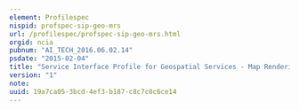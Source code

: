 ```yaml
---
element: Profilespec
nispid: profspec-sip-geo-mrs
url: /profilespec/profspec-sip-geo-mrs.html
orgid: ncia
pubnum: "AI_TECH_2016.06.02.14"
psdate: "2015-02-04"
title: "Service Interface Profile for Geospatial Services - Map Rendering Service"
version: "1"
note:
uuid: 19a7ca05-3bcd-4ef3-b187-c8c7c0c6ce14
---
```

